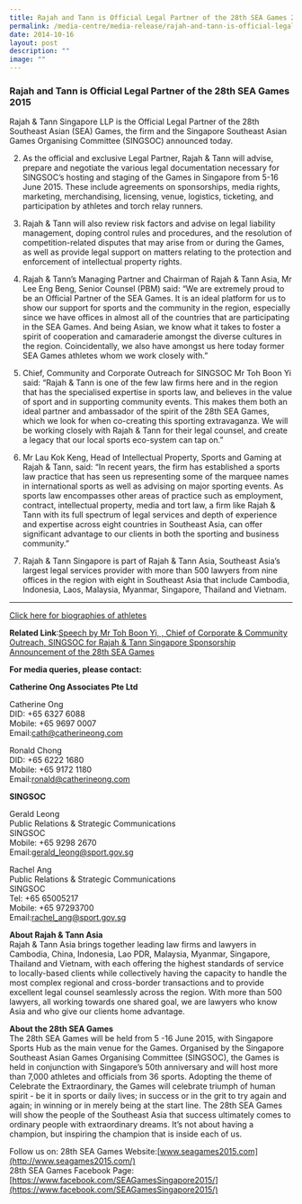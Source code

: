 ```yaml
---
title: Rajah and Tann is Official Legal Partner of the 28th SEA Games 2015
permalink: /media-centre/media-release/rajah-and-tann-is-official-legal-partner-of-the-28th-sea-games-2015/
date: 2014-10-16
layout: post
description: ""
image: ""
---
```

### **Rajah and Tann is Official Legal Partner of the 28th SEA Games 2015**

Rajah & Tann Singapore LLP is the Official Legal Partner of the 28th Southeast Asian (SEA) Games, the firm and the Singapore Southeast Asian Games Organising Committee (SINGSOC) announced today.

2. As the official and exclusive Legal Partner, Rajah & Tann will advise, prepare and negotiate the various legal documentation necessary for SINGSOC’s hosting and staging of the Games in Singapore from 5-16 June 2015. These include agreements on sponsorships, media rights, marketing, merchandising, licensing, venue, logistics, ticketing, and participation by athletes and torch relay runners.

3. Rajah & Tann will also review risk factors and advise on legal liability management, doping control rules and procedures, and the resolution of competition-related disputes that may arise from or during the Games, as well as provide legal support on matters relating to the protection and enforcement of intellectual property rights.

4. Rajah & Tann’s Managing Partner and Chairman of Rajah & Tann Asia, Mr Lee Eng Beng, Senior Counsel (PBM) said: “We are extremely proud to be an Official Partner of the SEA Games. It is an ideal platform for us to show our support for sports and the community in the region, especially since we have offices in almost all of the countries that are participating in the SEA Games. And being Asian, we know what it takes to foster a spirit of cooperation and camaraderie amongst the diverse cultures in the region. Coincidentally, we also have amongst us here today former SEA Games athletes whom we work closely with.”

5. Chief, Community and Corporate Outreach for SINGSOC Mr Toh Boon Yi said: “Rajah & Tann is one of the few law firms here and in the region that has the specialised expertise in sports law, and believes in the value of sport and in supporting community events. This makes them both an ideal partner and ambassador of the spirit of the 28th SEA Games, which we look for when co-creating this sporting extravaganza. We will be working closely with Rajah & Tann for their legal counsel, and create a legacy that our local sports eco-system can tap on.”
 
6. Mr Lau Kok Keng, Head of Intellectual Property, Sports and Gaming at Rajah & Tann, said: “In recent years, the firm has established a sports law practice that has seen us representing some of the marquee names in international sports as well as advising on major sporting events. As sports law encompasses other areas of practice such as employment, contract, intellectual property, media and tort law, a firm like Rajah & Tann with its full spectrum of legal services and depth of experience and expertise across eight countries in Southeast Asia, can offer significant advantage to our clients in both the sporting and business community.”

7. Rajah & Tann Singapore is part of Rajah & Tann Asia, Southeast Asia’s largest legal services provider with more than 500 lawyers from nine offices in the region with eight in Southeast Asia that include Cambodia, Indonesia, Laos, Malaysia, Myanmar, Singapore, Thailand and Vietnam.

---

[Click here for biographies of athletes](/files/Media%20Centre/Media%20Release/2014/October/Annex_Biographies_of_Athletes.pdf)

**Related Link**:[Speech by Mr Toh Boon Yi, , Chief of Corporate & Community Outreach, SINGSOC for Rajah & Tann Singapore Sponsorship Announcement of the 28th SEA Games](/media-centre/speeches/rajah-tann-singapore-sponsorship-announcement-of-the-28th-sea-games/)

**For media queries, please contact:**

**Catherine Ong Associates Pte Ltd**

Catherine Ong<br>
DID: +65 6327 6088<br>
Mobile: +65 9697 0007<br>
Email:[cath@catherineong.com](mailto:cath@catherineong.com) 

Ronald Chong<br>
DID: +65 6222 1680<br>
Mobile: +65 9172 1180<br>
Email:[ronald@catherineong.com](mailto:ronald@catherineong.com)

**SINGSOC**

Gerald Leong<br>
Public Relations & Strategic Communications<br>
SINGSOC<br>
Mobile: +65 9298 2670<br>
Email:[gerald\_leong@sport.gov.sg](mailto:gerald_leong@sport.gov.sg)

Rachel Ang<br>
Public Relations & Strategic Communications<br>
SINGSOC<br>
Tel: +65 65005217<br>
Mobile: +65 97293700<br>
Email:[rachel\_ang@sport.gov.sg](mailto:rachel_ang@sport.gov.sg)

**About Rajah & Tann Asia**
<br>
Rajah & Tann Asia brings together leading law firms and lawyers in Cambodia, China, Indonesia, Lao PDR, Malaysia, Myanmar, Singapore, Thailand and Vietnam, with each offering the highest standards of service to locally-based clients while collectively having the capacity to handle the most complex regional and cross-border transactions and to provide excellent legal counsel seamlessly across the region. With more than 500 lawyers, all working towards one shared goal, we are lawyers who know Asia and who give our clients home advantage.

**About the 28th SEA Games**
<br>
The 28th SEA Games will be held from 5 -16 June 2015, with Singapore Sports Hub as the main venue for the Games. Organised by the Singapore Southeast Asian Games Organising Committee (SINGSOC), the Games is held in conjunction with Singapore’s 50th anniversary and will host more than 7,000 athletes and officials from 36 sports. Adopting the theme of Celebrate the Extraordinary, the Games will celebrate triumph of human spirit - be it in sports or daily lives; in success or in the grit to try again and again; in winning or in merely being at the start line. The 28th SEA Games will show the people of the Southeast Asia that success ultimately comes to ordinary people with extraordinary dreams. It’s not about having a champion, but inspiring the champion that is inside each of us.

Follow us on:
28th SEA Games Website:[www.seagames2015.com](http://www.seagames2015.com/)<br>
28th SEA Games Facebook Page:[https://www.facebook.com/SEAGamesSingapore2015/](https://www.facebook.com/SEAGamesSingapore2015/)